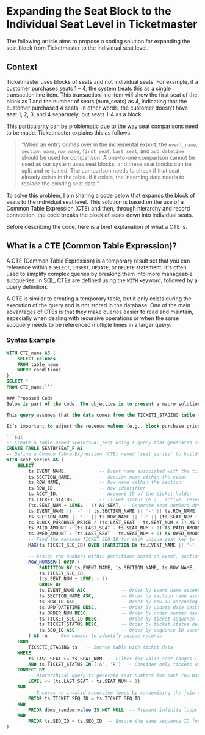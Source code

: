# Expanding the Seat Block to the Individual Seat Level in Ticketmaster

The following article aims to propose a coding solution for expanding the seat block from Ticketmaster to the individual seat level.

## Context

Ticketmaster uses blocks of seats and not individual seats. For example, if a customer purchases seats 1 – 4, the system treats this as a single transaction line item. This transaction line item will show the first seat of the block as 1 and the number of seats (num_seats) as 4, indicating that the customer purchased 4 seats. In other words, the customer doesn't have seat 1, 2, 3, and 4 separately, but seats 1-4 as a block.

This particularity can be problematic due to the way seat comparisons need to be made. Ticketmaster explains this as follows: 

> “When an entry comes over in the incremental export, the `event_name`, `section_name`, `row_name`, `first_seat`, `last_seat`, and `add_datetime` should be used for comparison. A one-to-one comparison cannot be used as our system uses seat blocks, and these seat blocks can be split and re-joined. The comparison needs to check if that seat already exists in the table. If it exists, the incoming data needs to replace the existing seat data.”

To solve this problem, I am sharing a code below that expands the block of seats to the individual seat level. This solution is based on the use of a Common Table Expression (CTE) and then, through hierarchy and record connection, the code breaks the block of seats down into individual seats.

Before describing the code, here is a brief explanation of what a CTE is.

## What is a CTE (Common Table Expression)?

A CTE (Common Table Expression) is a temporary result set that you can reference within a `SELECT`, `INSERT`, `UPDATE`, or `DELETE` statement. It's often used to simplify complex queries by breaking them into more manageable subqueries. In SQL, CTEs are defined using the `WITH` keyword, followed by a query definition.

A CTE is similar to creating a temporary table, but it only exists during the execution of the query and is not stored in the database. One of the main advantages of CTEs is that they make queries easier to read and maintain, especially when dealing with recursive operations or when the same subquery needs to be referenced multiple times in a larger query.

### Syntax Example

```sql
WITH CTE_name AS (
    SELECT columns
    FROM table_name
    WHERE conditions
)
SELECT *
FROM CTE_name;```

### Proposed Code
Below is part of the code. The objective is to present a macro solution, so the code is not exhaustive. If you have any questions, please feel free to reach out.

This query assumes that the data comes from the TICKETI_STAGING table (where incrementals are added to the initial full load). The goal is to create a table named SEATBYSEAT_F, where each row represents an individual seat.

It’s important to adjust the revenue values (e.g., block purchase price, paid amount, and owed amount) to the individual seat level, as these values are assigned to the block of seats. See the specific code for these fields below.

```sql
-- Create a table named SEATBYSEAT_test using a query that generates seat-level ticket data
CREATE TABLE SEATBYSEAT_F AS
-- Define a Common Table Expression (CTE) named 'seat_series' to build seat-specific data
WITH seat_series AS (
    SELECT 
        ts.EVENT_NAME,            -- Event name associated with the ticket
        ts.SECTION_NAME,          -- Section name within the event
        ts.ROW_NAME,              -- Row name within the section
        ts.ROW_ID,                -- Row identifier
        ts.ACCT_ID,               -- Account ID of the ticket holder
        ts.TICKET_STATUS,         -- Ticket status (e.g., active, reserved)
        (ts.SEAT_NUM + LEVEL - 1) AS SEAT, -- Generate seat numbers dynamically based on hierarchical level
        ts.EVENT_NAME || '-' || ts.SECTION_NAME || '-' || ts.ROW_NAME || '-' || (ts.SEAT_NUM + LEVEL - 1) AS KEY,  -- Create a unique key for each seat using event, section, row, and seat number
        ts.SECTION_NAME || '-' || ts.ROW_NAME || '-' || (ts.SEAT_NUM + LEVEL - 1) AS KEY_SEAT, 
        ts.BLOCK_PURCHASE_PRICE / (ts.LAST_SEAT - ts.SEAT_NUM + 1) AS PURCHASE_PRICE,  -- Calculate the purchase price per seat by dividing the total block purchase price by the number of seats
        ts.PAID_AMOUNT / (ts.LAST_SEAT - ts.SEAT_NUM + 1) AS PAID_AMOUNT,           -- Paid amount from TICKETI_STAGING
        ts.OWED_AMOUNT / (ts.LAST_SEAT - ts.SEAT_NUM + 1) AS OWED_AMOUNT,           -- Owed amount from TICKETI_STAGING
        -- Find the maximum TICKET_SEQ_ID for each unique seat key to identify the most recent record
        MAX(ts.TICKET_SEQ_ID) OVER (PARTITION BY ts.EVENT_NAME || '-' || ts.SECTION_NAME || ts.ROW_NAME || '-' || (ts.SEAT_NUM + LEVEL - 1)) AS max_TICKET_SEQ_ID,

        -- Assign row numbers within partitions based on event, section, row, and seat number
        ROW_NUMBER() OVER (
            PARTITION BY ts.EVENT_NAME, ts.SECTION_NAME, ts.ROW_NAME, 
            ts.TICKET_SEQ_ID, 
            (ts.SEAT_NUM + LEVEL - 1) 
            ORDER BY 
            ts.EVENT_NAME ASC,            -- Order by event name ascending
            ts.SECTION_NAME ASC,          -- Order by section name ascending
            ts.ROW_ID ASC,                -- Order by row ID ascending
            ts.UPD_DATETIME DESC,         -- Order by update date descending (latest first)
            ts.ORDER_NUM DESC,            -- Order by order number descending
            ts.TICKET_SEQ_ID DESC,        -- Order by ticket sequence ID descending
            ts.TICKET_STATUS DESC,        -- Order by ticket status descending
            ts.SEQ_ID ASC                 -- Order by sequence ID ascending
        ) AS rn  -- Row number to identify unique records
    FROM 
        TICKETI_STAGING ts   -- Source table with ticket data
    WHERE 
        ts.LAST_SEAT >= ts.SEAT_NUM  -- Filter for valid seat ranges (last seat is greater than or equal to the first)
        AND ts.TICKET_STATUS IN ('A', 'R')  -- Consider only tickets with 'A' (Active) or 'R' (Reserved) status
    CONNECT BY 
        -- Hierarchical query to generate seat numbers for each row based on the seat range
        LEVEL <= (ts.LAST_SEAT - ts.SEAT_NUM + 1)
    AND 
        -- Ensures no invalid recursive loops by randomizing the join condition
        PRIOR ts.TICKET_SEQ_ID = ts.TICKET_SEQ_ID 
    AND 
        PRIOR dbms_random.value IS NOT NULL  -- Prevent infinite loops with random values
    AND 
        PRIOR ts.SEQ_ID = ts.SEQ_ID  -- Ensure the same sequence ID for the hierarchy
)

